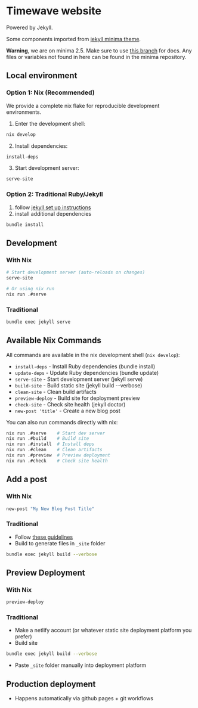 # Timewave website
Powered by Jekyll.

Some components imported from [jekyll minima theme](https://github.com/jekyll/minima/tree/2.5-stable).

 **Warning**, we are on minima 2.5. Make sure to use [this branch](https://github.com/jekyll/minima/tree/2.5-stable) for docs. Any files or variables not found in here can be found in the minima repository.

## Local environment

### Option 1: Nix (Recommended)
We provide a complete nix flake for reproducible development environments.

1. Enter the development shell:
```bash
nix develop
```

2. Install dependencies:
```bash
install-deps
```

3. Start development server:
```bash
serve-site
```

### Option 2: Traditional Ruby/Jekyll
1. follow [jekyll set up instructions](https://jekyllrb.com/docs/)
2. install additional dependencies
```bash
bundle install
```

## Development

### With Nix
```bash
# Start development server (auto-reloads on changes)
serve-site

# Or using nix run
nix run .#serve
```

### Traditional
```bash
bundle exec jekyll serve
```

## Available Nix Commands

All commands are available in the nix development shell (`nix develop`):

- `install-deps` - Install Ruby dependencies (bundle install)
- `update-deps` - Update Ruby dependencies (bundle update)  
- `serve-site` - Start development server (jekyll serve)
- `build-site` - Build static site (jekyll build --verbose)
- `clean-site` - Clean build artifacts
- `preview-deploy` - Build site for deployment preview
- `check-site` - Check site health (jekyll doctor)
- `new-post 'title'` - Create a new blog post

You can also run commands directly with nix:
```bash
nix run .#serve    # Start dev server
nix run .#build    # Build site
nix run .#install  # Install deps
nix run .#clean    # Clean artifacts
nix run .#preview  # Preview deployment
nix run .#check    # Check site health
```

## Add a post

### With Nix
```bash
new-post "My New Blog Post Title"
```

### Traditional
- Follow [these guidelines](https://stackoverflow.com/questions/30625044/jekyll-post-not-generated)
- Build to generate files in `_site` folder
```bash
bundle exec jekyll build --verbose  
```

## Preview Deployment

### With Nix
```bash
preview-deploy
```

### Traditional
- Make a netlify account (or whatever static site deployment platform you prefer)
- Build site
```bash
bundle exec jekyll build --verbose  
```
- Paste `_site` folder manually into deployment platform

## Production deployment
- Happens automatically via github pages + git workflows